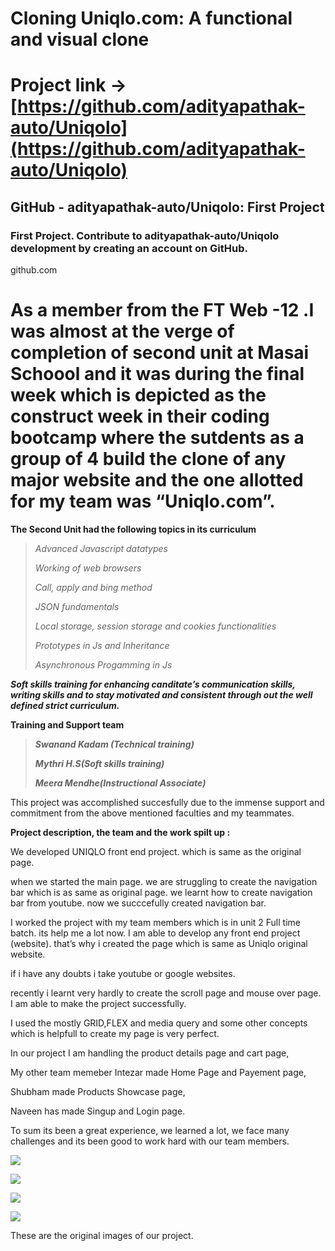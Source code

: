 # Cloning Uniqlo.com: A functional and visual clone

# **Project link ->** [https://github.com/adityapathak-auto/Uniqolo](https://github.com/adityapathak-auto/Uniqolo)

[](https://github.com/adityapathak-auto/Uniqolo)

## GitHub - adityapathak-auto/Uniqolo: First Project

### First Project. Contribute to adityapathak-auto/Uniqolo development by creating an account on GitHub.

github.com

# As a member from the FT Web -12 .I was almost at the verge of completion of second unit at Masai Schoool and it was during the final week which is depicted as the construct week in their coding bootcamp where the sutdents as a group of 4 build the clone of any major website and the one allotted for my team was “Uniqlo.com”.

**The Second Unit had the following topics in its curriculum**

> _Advanced Javascript datatypes_
> 
> _Working of web browsers_
> 
> _Call, apply and bing method_
> 
> _JSON fundamentals_
> 
> _Local storage, session storage and cookies functionalities_
> 
> _Prototypes in Js and Inheritance_
> 
> _Asynchronous Progamming in Js_

**_Soft skills training for enhancing canditate’s communication skills, writing skills and to stay motivated and consistent through out the well defined strict curriculum._**

**Training and Support team**

> **_Swanand Kadam (Technical training)_**
> 
> **_Mythri H.S(Soft skills training)_**
> 
> **_Meera Mendhe(Instructional Associate)_**

This project was accomplished succesfully due to the immense support and commitment from the above mentioned faculties and my teammates.

**Project description, the team and the work spilt up :**

We developed UNIQLO front end project. which is same as the original page.

when we started the main page. we are struggling to create the navigation bar which is as same as original page. we learnt how to create navigation bar from youtube. now we succcefully created navigation bar.

I worked the project with my team members which is in unit 2 Full time batch. its help me a lot now. I am able to develop any front end project (website). that’s why i created the page which is same as Uniqlo original website.

if i have any doubts i take youtube or google websites.

recently i learnt very hardly to create the scroll page and mouse over page. I am able to make the project successfully.

I used the mostly GRID,FLEX and media query and some other concepts which is helpfull to create my page is very perfect.

In our project I am handling the product details page and cart page,

My other team memeber Intezar made Home Page and Payement page,

Shubham made Products Showcase page,

Naveen has made Singup and Login page.

To sum its been a great experience, we learned a lot, we face many challenges and its been good to work hard with our team members.

![](https://miro.medium.com/max/700/1*U4-484g6jYWzJXqnBoJHGA.png)

![](https://miro.medium.com/max/700/1*qMwlikWjORSoD5cynkLk1w.png)

![](https://miro.medium.com/max/700/1*vszrZqAOL0GHG0CggLOhsw.png)

![](https://miro.medium.com/max/663/1*o_xyS2YaXb5ucyX0yl9kcQ.png)

These are the original images of our project.
